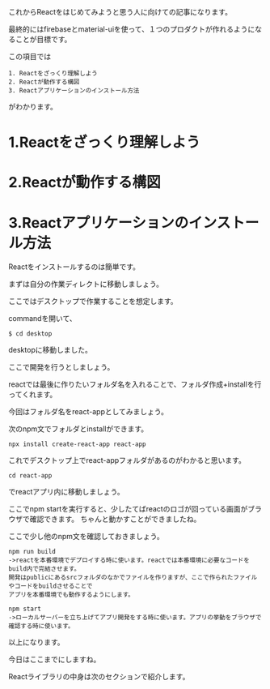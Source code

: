 これからReactをはじめてみようと思う人に向けての記事になります。

最終的にはfirebaseとmaterial-uiを使って、１つのプロダクトが作れるようになることが目標です。

この項目では
```
1. Reactをざっくり理解しよう
2. Reactが動作する構図
3. Reactアプリケーションのインストール方法
```

がわかります。

# 1.Reactをざっくり理解しよう


# 2.Reactが動作する構図


# 3.Reactアプリケーションのインストール方法

Reactをインストールするのは簡単です。

まずは自分の作業ディレクトに移動しましょう。

ここではデスクトップで作業することを想定します。

commandを開いて、
```
$ cd desktop
```

desktopに移動しました。

ここで開発を行うとしましょう。

reactでは最後に作りたいフォルダ名を入れることで、フォルダ作成+installを行ってくれます。

今回はフォルダ名をreact-appとしてみましょう。

次のnpm文でフォルダとinstallができます。

```
npx install create-react-app react-app
```

これでデスクトップ上でreact-appフォルダがあるのがわかると思います。

```
cd react-app
```
でreactアプリ内に移動しましょう。

ここでnpm startを実行すると、少したてばreactのロゴが回っている画面がブラウザで確認できます。
ちゃんと動かすことができましたね。

ここで少し他のnpm文を確認しておきましょう。
```
npm run build 
->reactを本番環境でデプロイする時に使います。reactでは本番環境に必要なコードをbuild内で完結させます。
開発はpublicにあるsrcフォルダのなかでファイルを作りますが、ここで作られたファイルやコードをbuildさせることで
アプリを本番環境でも動作するようにします。

npm start 
->ローカルサーバーを立ち上げてアプリ開発をする時に使います。アプリの挙動をブラウザで確認する時に使います。
```
以上になります。

今日はここまでにしますね。

Reactライブラリの中身は次のセクションで紹介します。
